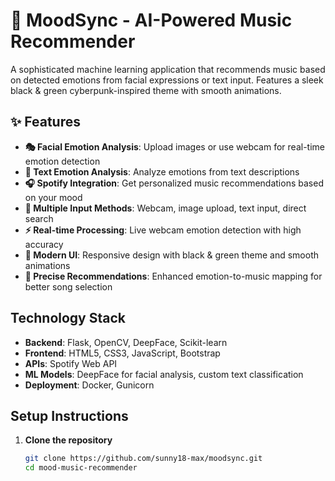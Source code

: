 # 🎵 MoodSync - AI-Powered Music Recommender

A sophisticated machine learning application that recommends music based on detected emotions from facial expressions or text input. Features a sleek black & green cyberpunk-inspired theme with smooth animations.

## ✨ Features

- **🎭 Facial Emotion Analysis**: Upload images or use webcam for real-time emotion detection
- **📝 Text Emotion Analysis**: Analyze emotions from text descriptions  
- **🎧 Spotify Integration**: Get personalized music recommendations based on your mood
- **📸 Multiple Input Methods**: Webcam, image upload, text input, direct search
- **⚡ Real-time Processing**: Live webcam emotion detection with high accuracy
- **🎨 Modern UI**: Responsive design with black & green theme and smooth animations
- **🎯 Precise Recommendations**: Enhanced emotion-to-music mapping for better song selection

## Technology Stack

- **Backend**: Flask, OpenCV, DeepFace, Scikit-learn
- **Frontend**: HTML5, CSS3, JavaScript, Bootstrap
- **APIs**: Spotify Web API
- **ML Models**: DeepFace for facial analysis, custom text classification
- **Deployment**: Docker, Gunicorn

## Setup Instructions

1. **Clone the repository**
   ```bash
   git clone https://github.com/sunny18-max/moodsync.git
   cd mood-music-recommender
